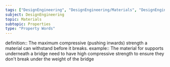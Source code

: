```yaml
---
tags: ["DesignEngineering", "DesignEngineering/Materials", "DesignEngineering/Materials/Properties", "DesignEngineering/Materials/Properties/PropertyWords"]
subject: DesignEngineering
topic: Materials
subtopic: Properties
type: "Property Words"
---
```


definition:: The maximum compressive (pushing inwards) strength a material can withstand before it breaks.
example:: The material for supports underneath a bridge need to have high compressive strength to ensure they don't break under the weight of the bridge
